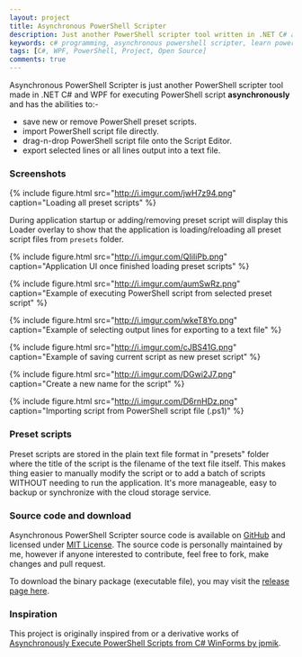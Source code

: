 ```yaml
---
layout: project
title: Asynchronous PowerShell Scripter
description: Just another PowerShell scripter tool written in .NET C# and WPF to simply manages the PowerShell scripts, or to run the script asynchronously and also as a tool to learn PowerShell programming.
keywords: c# programming, asynchronous powershell scripter, learn powershell, manage powershell preset scripts, powershell scripts, execute powershell asynchronously
tags: [C#, WPF, PowerShell, Project, Open Source]
comments: true
---
```


Asynchronous PowerShell Scripter is just another PowerShell scripter tool made in .NET C# and WPF for executing PowerShell script **asynchronously** and has the abilities to:-

- save new or remove PowerShell preset scripts.
- import PowerShell script file directly.
- drag-n-drop PowerShell script file onto the Script Editor.
- export selected lines or all lines output into a text file.

### Screenshots

{% include figure.html src="http://i.imgur.com/jwH7z94.png" caption="Loading all preset scripts" %}

During application startup or adding/removing preset script will display this Loader overlay to show that the application is loading/reloading all preset script files from `presets` folder.

{% include figure.html src="http://i.imgur.com/QIiIiPb.png" caption="Application UI once finished loading preset scripts" %}

{% include figure.html src="http://i.imgur.com/aumSwRz.png" caption="Example of executing PowerShell script from selected preset script" %}

{% include figure.html src="http://i.imgur.com/wkeT8Yo.png" caption="Example of selecting output lines for exporting to a text file" %}

{% include figure.html src="http://i.imgur.com/cJBS41G.png" caption="Example of saving current script as new preset script" %}

{% include figure.html src="http://i.imgur.com/DGwi2J7.png" caption="Create a new name for the script" %}

{% include figure.html src="http://i.imgur.com/D6rnHDz.png" caption="Importing script from PowerShell script file (.ps1)" %}

### Preset scripts

Preset scripts are stored in the plain text file format in "presets" folder where the title of the script is the filename of the text file itself. This makes thing easier to manually modify the script or to add a batch of scripts WITHOUT needing to run the application. It's more manageable, easy to backup or synchronize with the cloud storage service.

### Source code and download

Asynchronous PowerShell Scripter source code is available on [GitHub](https://github.com/heiswayi/AsyncPowerShellScripter) and licensed under [MIT License](https://github.com/heiswayi/AsyncPowerShellScripter/blob/master/LICENSE.md). The source code is personally maintained by me, however if anyone interested to contribute, feel free to fork, make changes and pull request.

To download the binary package (executable file), you may visit the [release page here](https://github.com/heiswayi/AsyncPowerShellScripter/releases).

### Inspiration

This project is originally inspired from or a derivative works of [Asynchronously Execute PowerShell Scripts from C# WinForms by jpmik](https://www.codeproject.com/Articles/18409/Asynchronously-Execute-PowerShell-Scripts-from-C).
